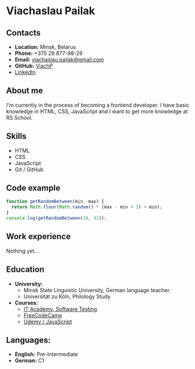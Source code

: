 # Viachaslau Pailak

## Contacts

- **Location:** Minsk, Belarus
- **Phone:** +375 29 877-98-29
- **Email:** viachaslau.pailak@gmail.com
- **GitHub:** [ViachP](https://github.com/ViachP)
- [LinkedIn](https://www.linkedin.com/feed/)

## About me

I'm currently in the process of becoming a frontend developer. I have basic knowledge in HTML, CSS, JavaScript and I want to get more knowledge at RS School.

## Skills

- HTML
- CSS
- JavaScript
- Git / GitHub

## Code example

```javascript
function getRandomBetween(min, max) {
  return Math.floor(Math.random() * (max - min + 1) + min);
}
console.log(getRandomBetween(10, 42));
```

## Work experience

Nothing yet...

## Education

- **University:**
  - Minsk State Linguistic University, German language teacher.
  - Universität zu Köln, Philology Study
- **Courses:**
  - [IT Academy, Software Testing](https://www.it-academy.by/)
  - [FreeCodeCamp](https://www.freecodecamp.org/)
  - [Udemy / JavaScript](https://www.udemy.com/course/the-complete-javascript-course/)

## Languages:

- **English:** Pre-Intermediate
- **German:** C1
